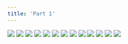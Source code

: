```yaml
---
title: 'Part 1'
---
```


![](/images/pelen-purul/part-1/pelen01.jpg)
![](/images/pelen-purul/part-1/pelen02.jpg)
![](/images/pelen-purul/part-1/pelen03.jpg)
![](/images/pelen-purul/part-1/pelen04.jpg)
![](/images/pelen-purul/part-1/pelen05.jpg)
![](/images/pelen-purul/part-1/pelen06.jpg)
![](/images/pelen-purul/part-1/pelen07.jpg)
![](/images/pelen-purul/part-1/pelen08.jpg)
![](/images/pelen-purul/part-1/pelen09.jpg)
![](/images/pelen-purul/part-1/pelen10.jpg)
![](/images/pelen-purul/part-1/pelen11.jpg)
![](/images/pelen-purul/part-1/pelen12.jpg)
![](/images/pelen-purul/part-1/pelen13.jpg)